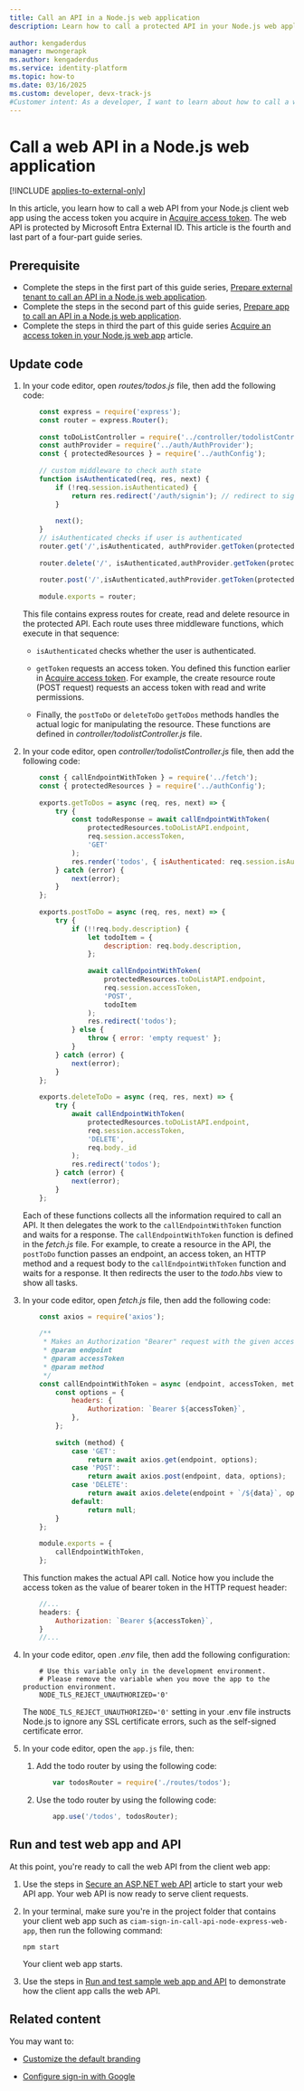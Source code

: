 ```yaml
---
title: Call an API in a Node.js web application
description: Learn how to call a protected API in your Node.js web application using access tokens from Microsoft Entra External ID.
 
author: kengaderdus
manager: mwongerapk
ms.author: kengaderdus
ms.service: identity-platform
ms.topic: how-to
ms.date: 03/16/2025
ms.custom: developer, devx-track-js
#Customer intent: As a developer, I want to learn about how to call a web API that is protected by Microsoft Entra External ID by using an access token.
---
```


# Call a web API in a Node.js web application

[!INCLUDE [applies-to-external-only](../external-id/includes/applies-to-external-only.md)]

In this article, you learn how to call a web API from your Node.js client web app using the access token you acquire in [Acquire access token](how-to-web-app-node-sign-in-call-api-sign-in-acquire-access-token.md#acquire-access-token). The web API is protected by Microsoft Entra External ID. This article is the fourth and last part of a four-part guide series.

## Prerequisite

- Complete the steps in the first part of this guide series, [Prepare external tenant to call an API in a Node.js web application](how-to-web-app-node-sign-in-call-api-prepare-tenant.md).
- Complete the steps in the second part of this guide series, [Prepare app to call an API in a Node.js web application](how-to-web-app-node-sign-in-call-api-prepare-app.md).
- Complete the steps in third the part of this guide series [Acquire an access token in your Node.js web app](how-to-web-app-node-sign-in-call-api-sign-in-acquire-access-token.md) article.

## Update code

1. In your code editor, open *routes/todos.js* file, then add the following code:

    ```javascript
        const express = require('express');
        const router = express.Router();
        
        const toDoListController = require('../controller/todolistController');
        const authProvider = require('../auth/AuthProvider');
        const { protectedResources } = require('../authConfig');
        
        // custom middleware to check auth state
        function isAuthenticated(req, res, next) {
            if (!req.session.isAuthenticated) {
                return res.redirect('/auth/signin'); // redirect to sign-in route
            }
        
            next();
        }        
        // isAuthenticated checks if user is authenticated
        router.get('/',isAuthenticated, authProvider.getToken(protectedResources.toDoListAPI.scopes.read),toDoListController.getToDos);
        
        router.delete('/', isAuthenticated,authProvider.getToken(protectedResources.toDoListAPI.scopes.write),toDoListController.deleteToDo);
        
        router.post('/',isAuthenticated,authProvider.getToken(protectedResources.toDoListAPI.scopes.write),toDoListController.postToDo);
        
        module.exports = router;
    ```

    This file contains express routes for create, read and delete resource in the protected API. Each route uses three middleware functions, which execute in that sequence:

    - `isAuthenticated` checks whether the user is authenticated.
    
    - `getToken` requests an access token. You defined this function earlier in [Acquire access token](how-to-web-app-node-sign-in-call-api-sign-in-acquire-access-token.md#acquire-access-token). For example, the create resource route (POST request) requests an access token with read and write permissions.
    
    - Finally, the `postToDo` or `deleteToDo` `getToDos` methods handles the actual logic for manipulating the resource. These functions are defined in *controller/todolistController.js* file.

1. In your code editor, open *controller/todolistController.js* file, then add the following code:

    ```javascript
        const { callEndpointWithToken } = require('../fetch');
        const { protectedResources } = require('../authConfig');
        
        exports.getToDos = async (req, res, next) => {
            try {
                const todoResponse = await callEndpointWithToken(
                    protectedResources.toDoListAPI.endpoint,
                    req.session.accessToken,
                    'GET'
                );
                res.render('todos', { isAuthenticated: req.session.isAuthenticated, todos: todoResponse.data });
            } catch (error) {
                next(error);
            }
        };
        
        exports.postToDo = async (req, res, next) => {
            try {
                if (!!req.body.description) {
                    let todoItem = {
                        description: req.body.description,
                    };
        
                    await callEndpointWithToken(
                        protectedResources.toDoListAPI.endpoint,
                        req.session.accessToken,
                        'POST',
                        todoItem
                    );
                    res.redirect('todos');
                } else {
                    throw { error: 'empty request' };
                }
            } catch (error) {
                next(error);
            }
        };
        
        exports.deleteToDo = async (req, res, next) => {
            try {
                await callEndpointWithToken(
                    protectedResources.toDoListAPI.endpoint,
                    req.session.accessToken,
                    'DELETE',
                    req.body._id
                );
                res.redirect('todos');
            } catch (error) {
                next(error);
            }
        };
    ```

    Each of these functions collects all the information required to call an API. It then delegates the work to the `callEndpointWithToken` function and waits for a response. The `callEndpointWithToken` function is defined in the *fetch.js* file. For example, to create a resource in the API, the `postToDo` function passes an endpoint, an access token, an HTTP method and a request body to the `callEndpointWithToken` function and waits for a response. It then redirects the user to the *todo.hbs* view to show all tasks.

 1. In your code editor, open *fetch.js* file, then add the following code:
 
    ```javascript
        const axios = require('axios');
        
        /**
         * Makes an Authorization "Bearer" request with the given accessToken to the given endpoint.
         * @param endpoint
         * @param accessToken
         * @param method
         */
        const callEndpointWithToken = async (endpoint, accessToken, method, data = null) => {
            const options = {
                headers: {
                    Authorization: `Bearer ${accessToken}`,
                },
            };
        
            switch (method) {
                case 'GET':
                    return await axios.get(endpoint, options);
                case 'POST':
                    return await axios.post(endpoint, data, options);
                case 'DELETE':
                    return await axios.delete(endpoint + `/${data}`, options);
                default:
                    return null;
            }
        };
        
        module.exports = {
            callEndpointWithToken,
        };
    ```

    This function makes the actual API call. Notice how you include the access token as the value of bearer token in the HTTP request header:
    
    ```javascript
        //...        
        headers: {
            Authorization: `Bearer ${accessToken}`,
        }        
        //...
    ```

1. In your code editor, open *.env* file, then add the following configuration:

    ```text
        # Use this variable only in the development environment. 
        # Please remove the variable when you move the app to the production environment.
        NODE_TLS_REJECT_UNAUTHORIZED='0'
    ```

    The `NODE_TLS_REJECT_UNAUTHORIZED='0'` setting in your .env file instructs Node.js to ignore any SSL certificate errors, such as the self-signed certificate error.

1. In your code editor, open the `app.js` file, then:

    1. Add the todo router by using the following code:

        ```javascript
            var todosRouter = require('./routes/todos');
        ```

    1. Use the todo router by using the following code:
    
        ```javascript
            app.use('/todos', todosRouter); 
        ```

## Run and test web app and API

At this point, you're ready to call the web API from the client web app:  

1. Use the steps in [Secure an ASP.NET web API](/entra/external-id/customers/tutorial-protect-web-api-dotnet-core-build-app) article to start your web API app. Your web API is now ready to serve client requests.

1. In your terminal, make sure you're in the project folder that contains your client web app such as `ciam-sign-in-call-api-node-express-web-app`, then run the following command:

    ```console
    npm start
    ```
    Your client web app starts.

1. Use the steps in [Run and test sample web app and API](quickstart-web-app-node-sign-in-call-api.md#run-and-test-sample-web-app-and-api) to demonstrate how the client app calls the web API.

## Related content
You may want to:

- [Customize the default branding](../external-id/customers/how-to-customize-branding-customers.md)

- [Configure sign-in with Google](../external-id/customers/how-to-google-federation-customers.md)